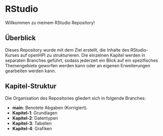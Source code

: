 # RStudio

Willkommen zu meinem RStudio Repository!

## Überblick

Dieses Repository wurde mit dem Ziel erstellt, die Inhalte des RStudio-Kurses auf openHPI zu strukturieren.
Die einzelnen Kapitel werden in separaten Branches geführt, sodass jederzeit ein Blick auf ein spezifisches Themengebiete geworfen werden kann oder an eigenen Erweiterungen gearbeiten werden kann. 

## Kapitel-Struktur

Die Organisation des Repositories gliedert sich in folgende Branches:

- **main**: Benotete Abgaben (Korrigiert).
- **Kapitel-1**: Grundlagen
- **Kapitel-2**: Datentypen 
- **Kapitel-3**: Tabellen
- **Kapitel-4**: Grafiken 
